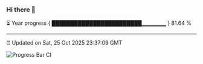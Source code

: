 ### Hi there 👋

⏳ Year progress { ████████████████████████▁▁▁▁▁▁ } 81.64 %

---

⏰ Updated on Sat, 25 Oct 2025 23:37:09 GMT

![Progress Bar CI](https://github.com/IshwaranRudhara/GIT-ACTION/workflows/Progress%20Bar%20CI/badge.svg)

